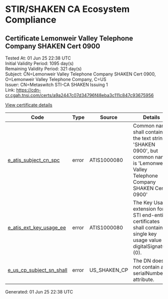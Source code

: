 # STIR/SHAKEN CA Ecosystem Compliance

## Certificate Lemonweir Valley Telephone Company SHAKEN Cert 0900

Tested At: 01 Jun 25 22:38 UTC\
Initial Validity Period: 1095 day(s)\
Remaining Validity Period: 321 day(s)\
Subject: CN=Lemonweir Valley Telephone Company SHAKEN Cert 0900, O=Lemonweir Valley Telephone Company, C=US\
Issuer: CN=Metaswitch STI-CA SHAKEN Issuing 1\
Link: https://cdn-cr.cgah.tnsi.com/certs/a9a2447c07d34796f48eba3c111c847c93675956

[View certificate details](https://x509.io/?cert=MIICfjCCAiWgAwIBAgIQX0BX6cemlpy7UzfDREABQjAKBggqhkjOPQQDAjAtMSswKQYDVQQDDCJNZXRhc3dpdGNoIFNUSS1DQSBTSEFLRU4gSXNzdWluZyAxMB4XDTIzMDQxOTE0MjMwOVoXDTI2MDQxODE0MjMwOVoweDELMAkGA1UEBhMCVVMxKzApBgNVBAoMIkxlbW9ud2VpciBWYWxsZXkgVGVsZXBob25lIENvbXBhbnkxPDA6BgNVBAMMM0xlbW9ud2VpciBWYWxsZXkgVGVsZXBob25lIENvbXBhbnkgU0hBS0VOIENlcnQgMDkwMDBZMBMGByqGSM49AgEGCCqGSM49AwEHA0IABLcycw1CyV6xkqEsh%2B8EQ6nbsoCNdev6gKAlQdRPXgjTi99zrHVSlMdlD041E9SdNRb1GiVNoTnr5uvMv8nyvlWjgdswgdgwDAYDVR0TAQH%2FBAIwADAOBgNVHQ8BAf8EBAMCBeAwFgYIKwYBBQUHARoECjAIoAYWBDA5MDAwRwYDVR0fBEAwPjA8oDqgOIY2aHR0cHM6Ly9hdXRoZW50aWNhdGUtYXBpLmljb25lY3Rpdi5jb20vZG93bmxvYWQvdjEvY3JsMBcGA1UdIAQQMA4wDAYKYIZIAYb%2FCQEBAzAdBgNVHQ4EFgQUrxpPo2i4%2FUL%2BZZtp4oq%2BhW0p4McwHwYDVR0jBBgwFoAUzR6nABAQ2jIdaRo51dJGCyw8h9YwCgYIKoZIzj0EAwIDRwAwRAIgIZyeHs%2FQTsBx8k9CyVUrXfXYTay5%2FmiGo5sH8U1px0kCIGCjZdwBYwVJaDEMfSTJYQEkghlXLYzmu9LFlBgXmZ3q)

| Code | Type | Source | Details |
|------|------|--------|---------|
| [e_atis_subject_cn_spc](../../ISSUES/e_atis_subject_cn_spc/README.md) | error | ATIS1000080 | Common name shall contain the text string 'SHAKEN 0900', but common name is 'Lemonweir Valley Telephone Company SHAKEN Cert 0900' |
| [e_atis_ext_key_usage_ee](../../ISSUES/e_atis_ext_key_usage_ee/README.md) | error | ATIS1000080 | The Key Usage extension for STI end-entity certificates shall contain a single key usage value of digitalSignature (0). |
| [e_us_cp_subject_sn_shall](../../ISSUES/e_us_cp_subject_sn_shall/README.md) | error | US_SHAKEN_CP | The DN does not contain a serialNumber attribute. |


Generated: 01 Jun 25 22:38 UTC